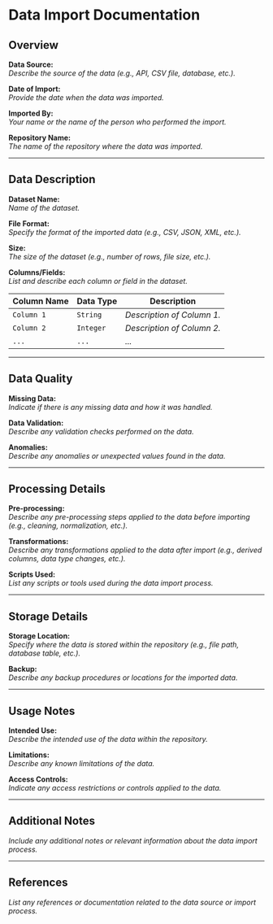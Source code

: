 # Data Import Documentation

## Overview

**Data Source:**  
_Describe the source of the data (e.g., API, CSV file, database, etc.)._

**Date of Import:**  
_Provide the date when the data was imported._

**Imported By:**  
_Your name or the name of the person who performed the import._

**Repository Name:**  
_The name of the repository where the data was imported._

---

## Data Description

**Dataset Name:**  
_Name of the dataset._

**File Format:**  
_Specify the format of the imported data (e.g., CSV, JSON, XML, etc.)._

**Size:**  
_The size of the dataset (e.g., number of rows, file size, etc.)._

**Columns/Fields:**  
_List and describe each column or field in the dataset._

| Column Name | Data Type | Description |
|-------------|-----------|-------------|
| `Column 1`  | `String`  | _Description of Column 1._ |
| `Column 2`  | `Integer` | _Description of Column 2._ |
| `...`       | `...`     | _..._ |

---

## Data Quality

**Missing Data:**  
_Indicate if there is any missing data and how it was handled._

**Data Validation:**  
_Describe any validation checks performed on the data._

**Anomalies:**  
_Describe any anomalies or unexpected values found in the data._

---

## Processing Details

**Pre-processing:**  
_Describe any pre-processing steps applied to the data before importing (e.g., cleaning, normalization, etc.)._

**Transformations:**  
_Describe any transformations applied to the data after import (e.g., derived columns, data type changes, etc.)._

**Scripts Used:**  
_List any scripts or tools used during the data import process._

---

## Storage Details

**Storage Location:**  
_Specify where the data is stored within the repository (e.g., file path, database table, etc.)._

**Backup:**  
_Describe any backup procedures or locations for the imported data._

---

## Usage Notes

**Intended Use:**  
_Describe the intended use of the data within the repository._

**Limitations:**  
_Describe any known limitations of the data._

**Access Controls:**  
_Indicate any access restrictions or controls applied to the data._

---

## Additional Notes

_Include any additional notes or relevant information about the data import process._

---

## References

_List any references or documentation related to the data source or import process._

